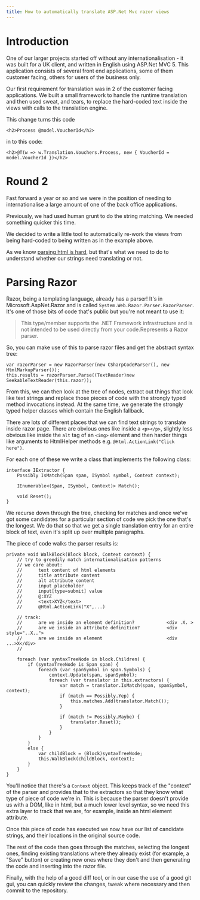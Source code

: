 ```yaml
---
title: How to automatically translate ASP.Net Mvc razor views
---
```


# Introduction

One of our larger projects started off without any internationalisation - it was built for a UK client, and written in English using ASP.Net MVC 5. This application consists of several front end applications, some of them customer facing, others for users of the business only. 

Our first requirement for translation was in 2 of the customer facing applications. We built a small framework to handle the runtime translation and then used sweat, and tears, to replace the hard-coded text inside the views with calls to the translation engine.

This change turns this code

```
<h2>Process @model.VoucherId</h2>
```

in to this code:

```
<h2>@T(w => w.Translation.Vouchers.Process, new { VoucherId = model.VoucherId })</h2>
```

# Round 2

Fast forward a year or so and we were in the position of needing to internationalise a large amount of one of the back office applications.

Previously, we had used human grunt to do the string matching. We needed something quicker this time.

We decided to write a little tool to automatically re-work the views from being hard-coded to being written as in the example above.

As we know [parsing html is hard](https://stackoverflow.com/a/1732454), but that's what we need to do to understand whether our strings need translating or not.

# Parsing Razor

Razor, being a templating language, already has a parser! It's in Microsoft.AspNet.Razor and is called `System.Web.Razor.Parser.RazorParser`. It's one of those bits of code that's public but you're not meant to use it:

> This type/member supports the .NET Framework infrastructure and is not intended to be used directly from your code.Represents a Razor parser.

So, you can make use of this to parse razor files and get the abstract syntax tree:

```
var razorParser = new RazorParser(new CSharpCodeParser(), new HtmlMarkupParser());
this.results = razorParser.Parse((TextReader)new SeekableTextReader(this.razor));
```

From this, we can then look at the tree of nodes, extract out things that look like text strings and replace those pieces of code with the strongly typed method invocations instead. At the same time, we generate the strongly typed helper classes which contain the English fallback.

There are lots of different places that we can find text strings to translate inside razor page. There are obvious ones like inside a `<p></p>`, slightly less obvious like inside the `alt` tag of an `<img>` element and then harder things like arguments to HtmlHelper methods e.g. `@Html.ActionLink("Click here")`.

For each one of these we write a class that implements the following class:

```
interface IExtractor {
    Possibly IsMatch(Span span, ISymbol symbol, Context context);

    IEnumerable<(Span, ISymbol, Context)> Match();

    void Reset();
}
```

We recurse down through the tree, checking for matches and once we've got some candidates for a particular section of code we pick the one that's the longest. We do that so that we get a single translation entry for an entire block of text, even it's split up over multiple paragraphs.

The piece of code walks the parser results is:

```
private void WalkBlock(Block block, Context context) {
    // try to greedily match internationalisation patterns
    // we care about:
    //      text content of html elements
    //      title attribute content
    //      alt attribute content
    //      input placeholder
    //      input[type=submit] value
    //      @:XYZ
    //      <text>XYZ</text>
    //      @Html.ActionLink("X",...)

    // track: 
    //      are we inside an element definition?            <div .X. >
    //      are we inside an attribute definition?          <div style="..X..">
    //      are we inside an element                        <div ...>X</div>
    //      

    foreach (var syntaxTreeNode in block.Children) {
        if (syntaxTreeNode is Span span) {
            foreach (var spanSymbol in span.Symbols) {
                context.Update(span, spanSymbol);
                foreach (var translator in this.extractors) {
                    var match = translator.IsMatch(span, spanSymbol, context);
                    if (match == Possibly.Yep) {
                        this.matches.Add(translator.Match());
                    }

                    if (match != Possibly.Maybe) {
                        translator.Reset();
                    }
                }
            }
        }
        else {
            var childBlock = (Block)syntaxTreeNode;
            this.WalkBlock(childBlock, context);
        }
    }
}
```

You'll notice that there's a `Context` object. This keeps track of the "context" of the parser and provides that to the extractors so that they know what type of piece of code we're in. This is because the parser doesn't provide us with a DOM, like in html, but a much lower level syntax, so we need this extra layer to track that we are, for example, inside an html element attribute.

Once this piece of code has executed we now have our list of candidate strings, and their locations in the original source code.

The rest of the code then goes through the matches, selecting the longest ones, finding existing translations where they already exist (for example, a "Save" button) or creating new ones where they don't and then generating the code and inserting into the razor file.

Finally, with the help of a good diff tool, or in our case the use of a good git gui, you can quickly review the changes, tweak where necessary and then commit to the repository.

